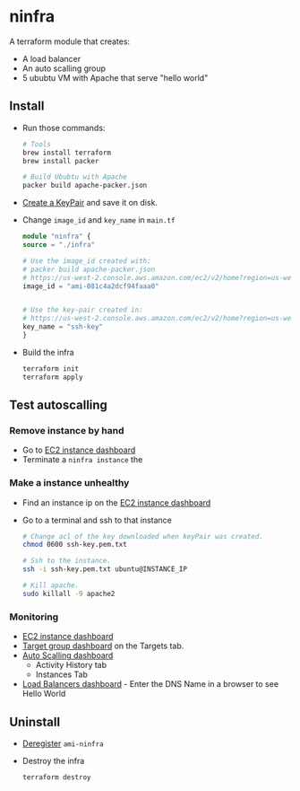 # ninfra

A terraform module that creates:

- A load balancer
- An auto scalling group
- 5 ububtu VM with Apache that serve "hello world"

## Install

- Run those commands:

    ```sh
    # Tools
    brew install terraform
    brew install packer

    # Build Ububtu with Apache
    packer build apache-packer.json
    ```

- [Create a KeyPair](https://us-west-2.console.aws.amazon.com/ec2/v2/home?region=us-west-2#KeyPairs:sort=keyName) and save it on disk.

- Change `image_id` and `key_name` in `main.tf`

    ```tf
    module "ninfra" {
    source = "./infra"

    # Use the image_id created with:
    # packer build apache-packer.json
    # https://us-west-2.console.aws.amazon.com/ec2/v2/home?region=us-west-2#Images:visibility=owned-by-me;sort=name
    image_id = "ami-081c4a2dcf94faaa0"


    # Use the key-pair created in:
    # https://us-west-2.console.aws.amazon.com/ec2/v2/home?region=us-west-2#KeyPairs:sort=keyName
    key_name = "ssh-key"
    }
    ```

- Build the infra

    ```sh
    terraform init
    terraform apply
    ```

## Test autoscalling

### Remove instance by hand

- Go to [EC2 instance dashboard](https://us-west-2.console.aws.amazon.com/ec2/v2/home?region=us-west-2#Instances:sort=instanceState)
- Terminate a `ninfra instance` the 

### Make a instance unhealthy

- Find an instance ip on  the [EC2 instance dashboard](https://us-west-2.console.aws.amazon.com/ec2/v2/home?region=us-west-2#Instances:sort=instanceState)
- Go to a terminal and ssh to that instance

    ```sh
    # Change acl of the key downloaded when keyPair was created.
    chmod 0600 ssh-key.pem.txt

    # Ssh to the instance.
    ssh -i ssh-key.pem.txt ubuntu@INSTANCE_IP

    # Kill apache.
    sudo killall -9 apache2
    ```

### Monitoring

- [EC2 instance dashboard](https://us-west-2.console.aws.amazon.com/ec2/v2/home?region=us-west-2#Instances:sort=instanceState)
- [Target group dashboard](https://us-west-2.console.aws.amazon.com/ec2/v2/home?region=us-west-2#TargetGroups:sort=targetGroupName) on the Targets tab.
- [Auto Scalling dashboard](https://us-west-2.console.aws.amazon.com/ec2/autoscaling/home?region=us-west-2#AutoScalingGroups:id=ninfra;view=history)
  - Activity History tab
  - Instances Tab
- [Load Balancers dashboard](https://us-west-2.console.aws.amazon.com/ec2/v2/home?region=us-west-2#LoadBalancers:sort=loadBalancerName) - Enter the DNS Name in a browser to see Hello World

## Uninstall

- [Deregister](https://us-west-2.console.aws.amazon.com/ec2/v2/home?region=us-west-2#Images:visibility=owned-by-me;sort=name) `ami-ninfra`
- Destroy the infra

    ```
    terraform destroy
    ```

